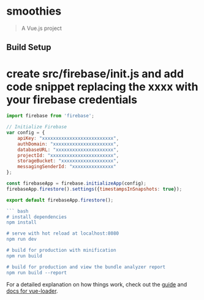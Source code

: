 # smoothies

> A Vue.js project

## Build Setup

# create src/firebase/init.js and add code snippet replacing the xxxx with your firebase credentials
``` javascript
import firebase from 'firebase';

// Initialize Firebase
var config = {
    apiKey: "xxxxxxxxxxxxxxxxxxxxxxxxxx",
    authDomain: "xxxxxxxxxxxxxxxxxxxxxx",
    databaseURL: "xxxxxxxxxxxxxxxxxxxxx",
    projectId: "xxxxxxxxxxxxxxxxxxxxxxx",
    storageBucket: "xxxxxxxxxxxxxxxxxxx",
    messagingSenderId: "xxxxxxxxxxxxxxx"
};

const firebaseApp = firebase.initializeApp(config);
firebaseApp.firestore().settings({timestampsInSnapshots: true});

export default firebaseApp.firestore();

``` bash
# install dependencies
npm install

# serve with hot reload at localhost:8080
npm run dev

# build for production with minification
npm run build

# build for production and view the bundle analyzer report
npm run build --report
```

For a detailed explanation on how things work, check out the [guide](http://vuejs-templates.github.io/webpack/) and [docs for vue-loader](http://vuejs.github.io/vue-loader).
